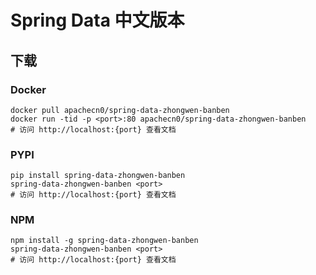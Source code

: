 # Spring Data 中文版本

## 下载

### Docker

```
docker pull apachecn0/spring-data-zhongwen-banben
docker run -tid -p <port>:80 apachecn0/spring-data-zhongwen-banben
# 访问 http://localhost:{port} 查看文档
```

### PYPI

```
pip install spring-data-zhongwen-banben
spring-data-zhongwen-banben <port>
# 访问 http://localhost:{port} 查看文档
```

### NPM

```
npm install -g spring-data-zhongwen-banben
spring-data-zhongwen-banben <port>
# 访问 http://localhost:{port} 查看文档
```